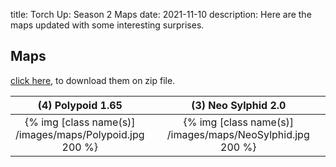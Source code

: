 title: Torch Up: Season 2 Maps
date: 2021-11-10
description: Here are the maps updated with some interesting surprises.

## Maps
[click here](https://torchup.org/files/maps.zip), to download them on zip file.

| (4) Polypoid 1.65 | &nbsp; | (3) Neo Sylphid 2.0 | &nbsp; | (2) Eclipse BW 1.16.1 | 
|:---:|:---:|:---:|:---:|:---:|
| {% img [class name(s)] /images/maps/Polypoid.jpg 200 %} | &nbsp; | {% img [class name(s)] /images/maps/NeoSylphid.jpg 200 %} | &nbsp; | {% img [class name(s)] /images/maps/Eclipse.jpg 200 %} |

